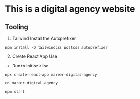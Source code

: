 # This is a digital agency website  



## Tooling 
 1. Tailwind 
 Install the Autoprefixer 
 
 `npm install -D tailwindcss postcss autoprefixer `
 
 2. Create React App 
 Use 
 - Run to initiazialise 

 `npx create-react-app mareer-digital-agency `
 
 `cd mareer-digital-agency`
 
 `npm start`
